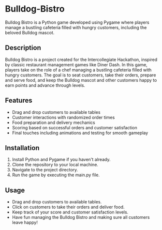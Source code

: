 # Bulldog-Bistro


Bulldog Bistro is a Python game developed using Pygame where players manage a bustling cafeteria filled with hungry customers, including the beloved Bulldog mascot.

## Description

Bulldog Bistro is a project created for the Intercollegiate Hackathon, inspired by classic restaurant management games like Diner Dash. In this game, players take on the role of a chef managing a bustling cafeteria filled with hungry customers. The goal is to seat customers, take their orders, prepare and serve food, and keep the Bulldog mascot and other customers happy to earn points and advance through levels.

## Features

- Drag and drop customers to available tables
- Customer interactions with randomized order times
- Food preparation and delivery mechanics
- Scoring based on successful orders and customer satisfaction
- Final touches including animations and testing for smooth gameplay

## Installation

1. Install Python and Pygame if you haven't already.
2. Clone the repository to your local machine.
3. Navigate to the project directory.
4. Run the game by executing the main.py file.

## Usage

- Drag and drop customers to available tables.
- Click on customers to take their orders and deliver food.
- Keep track of your score and customer satisfaction levels.
- Have fun managing the Bulldog Bistro and making sure all customers leave happy!
